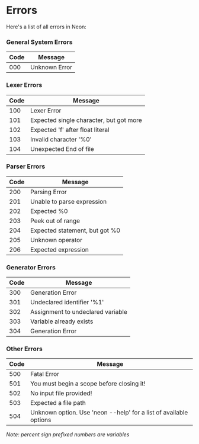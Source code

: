 # Errors

Here's a list of all errors in Neon:

### General System Errors
| Code | Message       |
| ---- | ------------- |
| 000  | Unknown Error |

### Lexer Errors
| Code | Message                                 |
| ---- | --------------------------------------- |
| 100  | Lexer Error                             |
| 101  | Expected single character, but got more |
| 102  | Expected 'f' after float literal        |
| 103  | Invalid character '%0'                  |
| 104  | Unexpected End of file                  |

### Parser Errors
| Code | Message                        |
| ---- | ------------------------------ |
| 200  | Parsing Error                  |
| 201  | Unable to parse expression     |
| 202  | Expected %0                    |
| 203  | Peek out of range              |
| 204  | Expected statement, but got %0 |
| 205  | Unknown operator               |
| 206  | Expected expression            |

### Generator Errors
| Code | Message                           |
| ---- | --------------------------------- |
| 300  | Generation Error                  |
| 301  | Undeclared identifier '%1'        |
| 302  | Assignment to undeclared variable |
| 303  | Variable already exists           |
| 304  | Generation Error                  |

### Other Errors
| Code | Message                                                                  |
| ---- | ------------------------------------------------------------------------ |
| 500  | Fatal Error                                                              |
| 501  | You must begin a scope before closing it!                                |
| 502  | No input file provided!                                                  |
| 503  | Expected a file path                                                     |
| 504  | Unknown option. Use 'neon --help' for a list of available options |

_Note: percent sign prefixed numbers are variables_